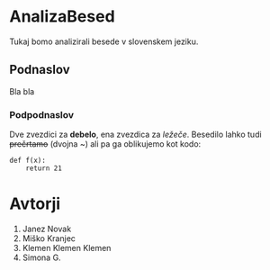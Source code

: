 # AnalizaBesed

Tukaj bomo analizirali besede v slovenskem jeziku.

## Podnaslov

Bla bla

### Podpodnaslov

Dve zvezdici za **debelo**, ena zvezdica za *ležeče*.
Besedilo lahko tudi ~~prečrtamo~~ (dvojna ~) ali pa ga oblikujemo
kot kodo:

```
def f(x):
    return 21
```

# Avtorji

1. Janez Novak
2. Miško Kranjec
3. Klemen Klemen Klemen
4. Simona G.


